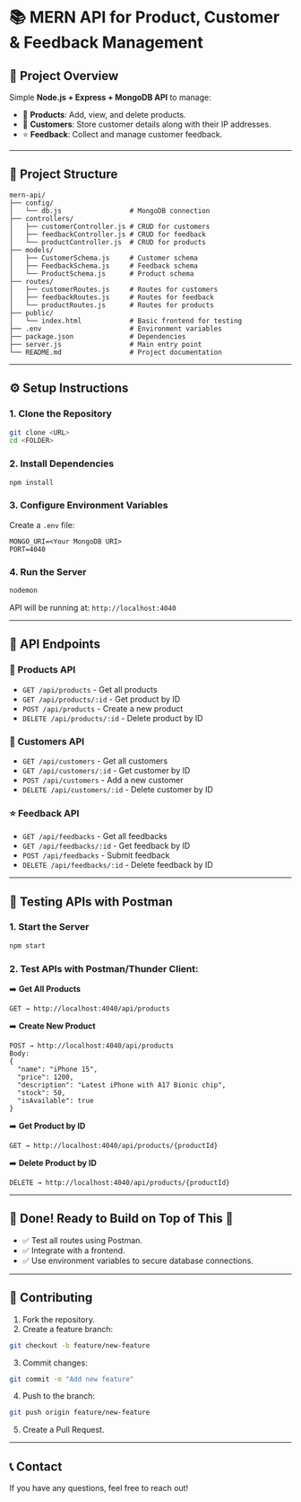 # 📚 MERN API for Product, Customer & Feedback Management

## 🚀 Project Overview
Simple **Node.js + Express + MongoDB API** to manage:
- 🛒 **Products**: Add, view, and delete products.
- 👥 **Customers**: Store customer details along with their IP addresses.
- ⭐️ **Feedback**: Collect and manage customer feedback.

---

## 📂 Project Structure
```
mern-api/
├── config/
│   └── db.js                 # MongoDB connection
├── controllers/
│   ├── customerController.js # CRUD for customers
│   ├── feedbackController.js # CRUD for feedback
│   └── productController.js  # CRUD for products
├── models/
│   ├── CustomerSchema.js     # Customer schema
│   ├── FeedbackSchema.js     # Feedback schema
│   └── ProductSchema.js      # Product schema
├── routes/
│   ├── customerRoutes.js     # Routes for customers
│   ├── feedbackRoutes.js     # Routes for feedback
│   └── productRoutes.js      # Routes for products
├── public/
│   └── index.html            # Basic frontend for testing
├── .env                      # Environment variables
├── package.json              # Dependencies
├── server.js                 # Main entry point
└── README.md                 # Project documentation
```

---

## ⚙️ Setup Instructions

### 1. Clone the Repository
```bash
git clone <URL>
cd <FOLDER>
```

### 2. Install Dependencies
```bash
npm install
```

### 3. Configure Environment Variables
Create a `.env` file:
```
MONGO_URI=<Your MongoDB URI>
PORT=4040
```

### 4. Run the Server
```bash
nodemon
```
API will be running at: `http://localhost:4040`

---

## 📢 API Endpoints

### 🛒 Products API
- `GET /api/products` - Get all products
- `GET /api/products/:id` - Get product by ID
- `POST /api/products` - Create a new product
- `DELETE /api/products/:id` - Delete product by ID

### 👥 Customers API
- `GET /api/customers` - Get all customers
- `GET /api/customers/:id` - Get customer by ID
- `POST /api/customers` - Add a new customer
- `DELETE /api/customers/:id` - Delete customer by ID

### ⭐️ Feedback API
- `GET /api/feedbacks` - Get all feedbacks
- `GET /api/feedbacks/:id` - Get feedback by ID
- `POST /api/feedbacks` - Submit feedback
- `DELETE /api/feedbacks/:id` - Delete feedback by ID

---

## 🧪 Testing APIs with Postman

### 1. Start the Server
```bash
npm start
```

### 2. Test APIs with Postman/Thunder Client:

➡️ **Get All Products**
```
GET → http://localhost:4040/api/products
```

➡️ **Create New Product**
```
POST → http://localhost:4040/api/products
Body:
{
  "name": "iPhone 15",
  "price": 1200,
  "description": "Latest iPhone with A17 Bionic chip",
  "stock": 50,
  "isAvailable": true
}
```

➡️ **Get Product by ID**
```
GET → http://localhost:4040/api/products/{productId}
```

➡️ **Delete Product by ID**
```
DELETE → http://localhost:4040/api/products/{productId}
```

---

## 🎉 Done! Ready to Build on Top of This 🚀
- ✅ Test all routes using Postman.
- ✅ Integrate with a frontend.
- ✅ Use environment variables to secure database connections.

---

## 🤝 Contributing
1. Fork the repository.
2. Create a feature branch:
```bash
git checkout -b feature/new-feature
```
3. Commit changes:
```bash
git commit -m "Add new feature"
```
4. Push to the branch:
```bash
git push origin feature/new-feature
```
5. Create a Pull Request.

---

## 📞 Contact
If you have any questions, feel free to reach out!
